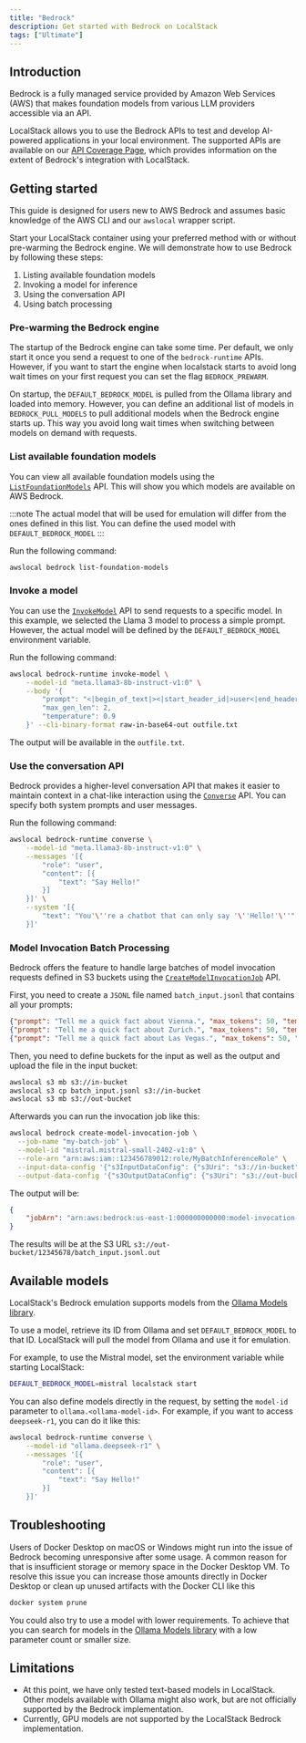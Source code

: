 ```yaml
---
title: "Bedrock"
description: Get started with Bedrock on LocalStack
tags: ["Ultimate"]
---
```


## Introduction

Bedrock is a fully managed service provided by Amazon Web Services (AWS) that makes foundation models from various LLM providers accessible via an API.

LocalStack allows you to use the Bedrock APIs to test and develop AI-powered applications in your local environment.
The supported APIs are available on our [API Coverage Page](), which provides information on the extent of Bedrock's integration with LocalStack.

## Getting started

This guide is designed for users new to AWS Bedrock and assumes basic knowledge of the AWS CLI and our `awslocal` wrapper script.

Start your LocalStack container using your preferred method with or without pre-warming the Bedrock engine.
We will demonstrate how to use Bedrock by following these steps:

1. Listing available foundation models
2. Invoking a model for inference
3. Using the conversation API
4. Using batch processing

### Pre-warming the Bedrock engine

The startup of the Bedrock engine can take some time.
Per default, we only start it once you send a request to one of the `bedrock-runtime` APIs.
However, if you want to start the engine when localstack starts to avoid long wait times on your first request you can set the flag `BEDROCK_PREWARM`.

On startup, the `DEFAULT_BEDROCK_MODEL` is pulled from the Ollama library and loaded into memory.
However, you can define an additional list of models in `BEDROCK_PULL_MODELS` to pull additional models when the Bedrock engine starts up.
This way you avoid long wait times when switching between models on demand with requests.

### List available foundation models

You can view all available foundation models using the [`ListFoundationModels`](https://docs.aws.amazon.com/bedrock/latest/APIReference/API_ListFoundationModels.html) API.
This will show you which models are available on AWS Bedrock.

:::note
The actual model that will be used for emulation will differ from the ones defined in this list.
You can define the used model with `DEFAULT_BEDROCK_MODEL`
:::

Run the following command:

```bash
awslocal bedrock list-foundation-models
```

### Invoke a model

You can use the [`InvokeModel`](https://docs.aws.amazon.com/bedrock/latest/APIReference/API_runtime_InvokeModel.html) API to send requests to a specific model.
In this example, we selected the Llama 3 model to process a simple prompt.
However, the actual model will be defined by the `DEFAULT_BEDROCK_MODEL` environment variable.

Run the following command:

```bash
awslocal bedrock-runtime invoke-model \
    --model-id "meta.llama3-8b-instruct-v1:0" \
    --body '{
        "prompt": "<|begin_of_text|><|start_header_id|>user<|end_header_id|>\nSay Hello!\n<|eot_id|>\n<|start_header_id|>assistant<|end_header_id|>",
        "max_gen_len": 2,
        "temperature": 0.9
    }' --cli-binary-format raw-in-base64-out outfile.txt
```

The output will be available in the `outfile.txt`.

### Use the conversation API

Bedrock provides a higher-level conversation API that makes it easier to maintain context in a chat-like interaction using the [`Converse`](https://docs.aws.amazon.com/bedrock/latest/APIReference/API_runtime_Converse.html) API.
You can specify both system prompts and user messages.

Run the following command:

```bash
awslocal bedrock-runtime converse \
    --model-id "meta.llama3-8b-instruct-v1:0" \
    --messages '[{
        "role": "user",
        "content": [{
            "text": "Say Hello!"
        }]
    }]' \
    --system '[{
        "text": "You'\''re a chatbot that can only say '\''Hello!'\''"
    }]'
```

### Model Invocation Batch Processing

Bedrock offers the feature to handle large batches of model invocation requests defined in S3 buckets using the [`CreateModelInvocationJob`](https://docs.aws.amazon.com/bedrock/latest/APIReference/API_CreateModelInvocationJob.html) API.

First, you need to create a `JSONL` file named `batch_input.jsonl` that contains all your prompts:

```json
{"prompt": "Tell me a quick fact about Vienna.", "max_tokens": 50, "temperature": 0.5}
{"prompt": "Tell me a quick fact about Zurich.", "max_tokens": 50, "temperature": 0.5}
{"prompt": "Tell me a quick fact about Las Vegas.", "max_tokens": 50, "temperature": 0.5}
```

Then, you need to define buckets for the input as well as the output and upload the file in the input bucket:

```bash
awslocal s3 mb s3://in-bucket
awslocal s3 cp batch_input.jsonl s3://in-bucket
awslocal s3 mb s3://out-bucket
```

Afterwards you can run the invocation job like this:

```bash
awslocal bedrock create-model-invocation-job \
  --job-name "my-batch-job" \
  --model-id "mistral.mistral-small-2402-v1:0" \
  --role-arn "arn:aws:iam::123456789012:role/MyBatchInferenceRole" \
  --input-data-config '{"s3InputDataConfig": {"s3Uri": "s3://in-bucket"}}' \
  --output-data-config '{"s3OutputDataConfig": {"s3Uri": "s3://out-bucket"}}'
```

The output will be:

```json
{
    "jobArn": "arn:aws:bedrock:us-east-1:000000000000:model-invocation-job/12345678"
}
```

The results will be at the S3 URL `s3://out-bucket/12345678/batch_input.jsonl.out`

## Available models

LocalStack's Bedrock emulation supports models from the [Ollama Models library](https://ollama.com/search).

To use a model, retrieve its ID from Ollama and set `DEFAULT_BEDROCK_MODEL` to that ID.
LocalStack will pull the model from Ollama and use it for emulation.

For example, to use the Mistral model, set the environment variable while starting LocalStack:

```bash
DEFAULT_BEDROCK_MODEL=mistral localstack start
```

You can also define models directly in the request, by setting the `model-id` parameter to `ollama.<ollama-model-id>`.
For example, if you want to access `deepseek-r1`, you can do it like this:

```bash
awslocal bedrock-runtime converse \
    --model-id "ollama.deepseek-r1" \
    --messages '[{
        "role": "user",
        "content": [{
            "text": "Say Hello!"
        }]
    }]'
```

## Troubleshooting

Users of Docker Desktop on macOS or Windows might run into the issue of Bedrock becoming unresponsive after some usage.
A common reason for that is insufficient storage or memory space in the Docker Desktop VM.
To resolve this issue you can increase those amounts directly in Docker Desktop or clean up unused artifacts with the Docker CLI like this

```bash
docker system prune
```

You could also try to use a model with lower requirements.
To achieve that you can search for models in the [Ollama Models library](https://ollama.com/search) with a low parameter count or smaller size.

## Limitations

* At this point, we have only tested text-based models in LocalStack.
Other models available with Ollama might also work, but are not officially supported by the Bedrock implementation.
* Currently, GPU models are not supported by the LocalStack Bedrock implementation.
